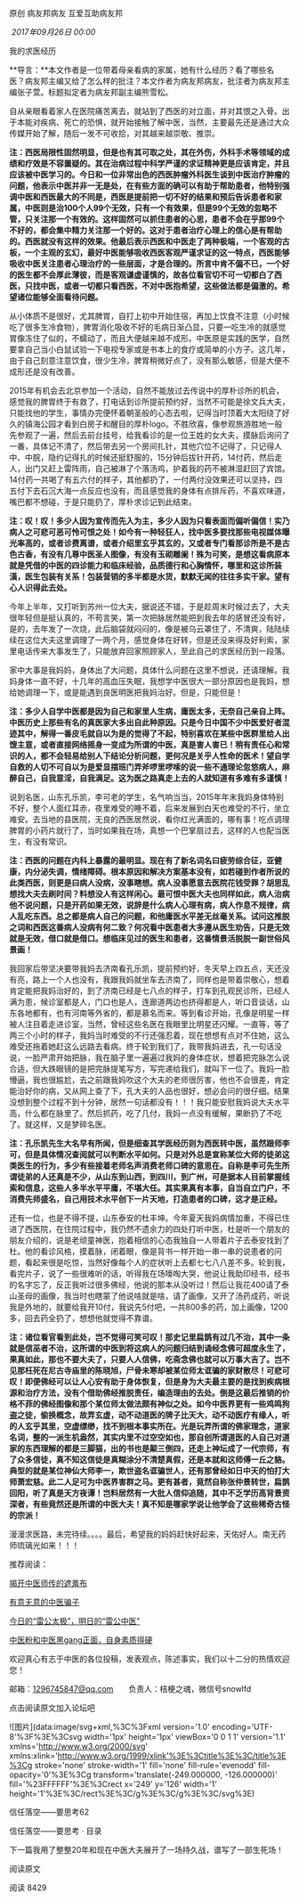 

原创 病友邦病友 互爱互助病友邦

 _2017年09月26日 00:00_

我的求医经历

**导言：**本文作者是一位带着母亲看病的家属，她有什么经历？看了哪些名医？病友邦主编又给了怎么样的批注？本文作者为病友邦病友，批注者为病友邦主编张子萱。标题拟定者为病友邦副主编熊雪松。

自从亲眼看着家人在医院痛苦离去，就站到了西医的对立面，并对其恨之入骨。出于本能对疾病、死亡的恐惧，就开始接触了解中医，当然，主要最先还是通过大众传媒开始了解，随后一发不可收拾，对其越来越崇敬、推崇。

  

**注：西医局限性固然明显，但是也有其可取之处，其在外伤，外科手术等领域的成绩和疗效是不容置疑的。其在治病过程中科学严谨的求证精神更是应该肯定，并且应该被中医学习的。今日和一位非常出色的西医肿瘤外科医生谈到中医治疗肿瘤的问题，他表示中医并非一无是处，在有些方面的确可以有助于帮助患者，他特别强调中医和西医最大的不同是，西医是提前把一切不好的结果和预后告诉患者和家属，中医则是治100个人99个无效，只有一个有效果，但是99个无效的忽略不管，只关注那一个有效的。这样固然可以抓住患者的心思，患者不会在乎那99个不好的，都会集中精力关注那一个好的。这对于患者治疗心理上的信心是有帮助的。西医就没有这样的效果。他最后表示西医和中医走了两种极端，一个客观的古板，一个主观的玄幻，最好中医能够吸收西医客观严谨求证的这一特点，西医能够吸收中医关注患者心理治疗的一些层面，才是合理的。所言中肯不偏不已，一个好的医生都不会厚此薄彼，而是客观谦虚谨慎的，故各位看官切不可一切都白了西医，只找中医，或者一切都只看西医，不对中医抱希望，这些做法都是偏激的。希望诸位能够全面看待问题。**

  

从小体质不是很好，尤其脾胃，自打上初中开始住宿，再加上饮食不注意（小时候吃了很多生冷食物），脾胃消化吸收不好的毛病日渐凸显，只要一吃生冷的就感觉胃像冻住了似的，不蠕动了，而且大便越来越不成形。中医原是实践的医学，自然要拿自己当小白鼠试验一下电视专家或是书本上的食疗或简单的小方子。这几年，由于自己刻意注意饮食，很少生冷，脾胃稍微好点了，没有那么敏感，但是大便不成形还是没有改善。

  

2015年有机会去北京参加一个活动，自然不能放过去传说中的厚朴诊所的机会，感觉我的脾胃终于有救了，打电话到诊所提前预约好，当然不可能是徐文兵大夫，只能找他的学生，事情办完便怀着朝圣般的心态去啦，记得当时顶着大太阳绕了好久的镇海公园才看到白房子和醒目的厚朴logo。不胜欣喜，像参观旅游胜地一般先参观了一遍，然后去前台挂号，给我看诊的是一位王姓的女大夫，摸脉后询问了一番，具体记不清了，然后带去另一个房间扎针，其他穴位不记得了，只记得人中、中脘，隐约记得扎的时候还挺舒服的，15分钟后拔针开药，14付药，然后走人，出门又赶上雷阵雨，自己被淋了个落汤鸡，护着我的药不被淋湿赶回了宾馆。14付药一共喝了有五六付的样子，其他都扔了，一付两付没效果还可以坚持，四五付下去石沉大海一点反应也没有，而且感觉我的身体有点排斥药，不喜欢味道，嘴巴都不想碰，于是只能扔了，厚朴求诊记到此结束。

  

**注：叹！叹！多少人因为宣传而先入为主，多少人因为只看表面而偏听偏信！实乃病人之可悲可恶可怜可恨之处！如今有一种轻狂人，找中医多要找那些电视媒体曝光率高的，或者诊费离谱，或者介绍里玄乎其玄的，又或者专门看那诊所是不是古色古香，有没有几尊中医圣人图像，有没有玉砌雕阑！殊为可笑，是想这看病原本就是凭借的中医的四诊能力和临床经验，品质德行和心胸情怀，哪里和这诊所装潢，医生包装有关系！包装营销的多半都是水货，默默无闻的往往多实干家。望有心人识得此去处。**

  

今年上半年，又打听到苏州一位大夫，据说还不错，于是趁周末时候过去了，大夫很年轻但是挺认真的，不苟言笑，第一次把脉居然能把到我去年的感冒还没有好，是的，去年发了一次烧，此后脑袋就闷闷的，像是被乌云罩住了，不清爽，陆陆续续在这位大夫这里调理了一两个月，感觉身体在好转，但是还没来得及好利索，家里电话传来大事发生了，只能放弃回家照顾家人，至此自己的求医经历到一段落。

家中大事是我妈妈，身体出了大问题，具体什么问题在这里不想说，还请理解。我妈身体一直不好，十几年的高血压失眠，我想学中医很大一部分原因也是我妈，想给她调理一下，或是能遇到良医明医把我妈治好。但是，只能但是！

  

**注：多少人自学中医都是因为自己和家里人生病，庸医太多，无奈自己亲自上阵。中医历史上那些有名的真医家大多出自此种原因。只是今日中国不少中医爱好者混迹其中，解得一番皮毛就自以为是的觉得了不起，特别喜欢在某些中医群里给人出馊主意，或者直接网络摇身一变成为所谓的中医，真是害人害已！稍有责任心和常识的人，都不会轻易给别人下结论分析问题，更何况是关乎人性命的医术！望自学自救的人切不可自以为是爱显摆班门弄斧啰里啰嗦的说一些不通理论忽悠病人，麻醉自己，自我意淫，自我满足。这为医之路真走上去的人就知道有多难有多谨慎！**

  

说到名医，山东孔乐凯，李可老的学生，名气响当当，2015年年末我妈身体特别不好，整个人面红耳赤，夜里难受的睡不着，后来发展到白天也难受的不行，坐立难安。去当地的县医院，无良的西医居然说，看你红光满面的，哪有事！吃点调理脾胃的小药片就行了，当时如果我在场，真想一个巴掌扇过去，这样的人也配当医生，有没有常识。

  

**注：西医的问题在内科上暴露的最明显。现在有了新名词名曰疲劳综合征，亚健康，内分泌失调，情绪障碍。根本原因和解决方案基本没有，如若碰到作者所说的此类西医，则更是曰病人没病，没事瞎想。病人没事愿意去医院花钱受罪？胡思乱想找大夫去刷时间？料想没人有这样闲心。最可恨中医大夫也同样如此，病人治病他不说问题，只是开药如果无效，说辞是什么病人心理有病，病人作息不规律，病人乱吃东西。总之都是病人自己的问题，和他庸医水平差无丝毫关系。试问这推脱之词和西医这番病人没病有何二致？何况看中医患者大多遵从医生劝告，只是无效就是无效，借口就是借口。想临床见过的医生和患者，这番情景活脱脱一副世俗风景画！**

  

我回家后带坚决要带我妈去济南看孔乐凯，提前预约好，冬天早上四五点，天还没有亮，路上一个人也没有，我跟我妈就坐车去济南了，同样也是带着崇敬心，想着肯定能把我妈治好的，到了济南已经是七八点的样子，打车到孔观民诊所，已经人满为患，候诊室都是人，门口也是人，连廊道两边也挤得都是人，听口音谈话，山东各地都有，也有河南等外省的，都是慕名而来。等到看诊开始，孔像是明星一样被人注目着走进诊室，当然，曾经这些名医在我眼里比明星还闪耀。一直等，等了两三个小时的样子，我妈当时难受的不行还强忍着，现在想想有点对不住她，这么难受还拖着她赶这么远路去看病。终于轮到我们了，我带我妈进去，孔一句话没说，一脸严肃开始把脉，我在脑子里一遍遍过我妈的身体症状，想着把完脉怎么说合适，但大跌眼镜的是把完脉提笔写方，写完递给我们，就叫下一位了。我妈一脸懵逼，我也很尴尬，去之前跟我妈吹这个大夫的老师很厉害，他也不会很差，肯定能治好你的病，又从网上查了下，孔大夫的人品也很好，想必会问的很仔细。结果没想到整个过程不到十分钟，居然一句话都没有！！！我只能安慰我妈说大夫水平高，什么都在脉里了。然后抓药，吃了几付，我妈一点没有缓解，果断扔了不吃了。就这样，又是梦碎名医。

  

**注：孔乐凯先生大名早有所闻，但是细查其学医经历则为西医转中医，虽然跟师李可，但是具体情况查阅就可以判断水平如何。只是对外总是宣称某位大师的徒弟这类医生的行为，多少有些接着老师名声消费老师口碑的意思在。自称是李可先生所谓徒弟的人还真是不少，从山东到山西，到四川，到广州，可是据本人目前掌握线索和信息，这些人多半水平平庸，不堪大任。其实果真有本事，自当自立门户，不消费先师盛名，自己用技术水平创下一片天地，打造患者的口碑，这才是正经。**

  

还有一位，也是不得不提，山东泰安的杜丰坤。今年夏天我妈病情加重，不得已住进了西医院，在住院过程中，我仍然不遗余力的四处打听中医，杜是听一个朋友的朋友介绍的，说是老顽童神医，抱着相信的心态我独自一人带着片子去泰安找到了杜。他的看诊风格，摸着脉，闭着眼，像是背书一样开始一串一串的说患者的问题，看起来很是吃惊，当然好像每个人的症状听上去都七七八八差不多。轮到我，看完片子，说了一些很难听的话，听得我在场嚎啕大哭，他说让我助印经书，经书的名字忘了，反正我听过很多佛经，他说的那本从没听过！然后让我花400请了泰山圣母的画像，我当时也瞎蒙了他说啥就是啥，请了画像，又开了汤药成药，听说我是外地的，就要给我开10付，我说先5付吧，一共800多的药，加上画像，1200多，回去药全扔了，想想他就觉得不靠谱。

  

**注：诸位看官看到此处，岂不觉得可笑可叹！那史记里扁鹊有过几不治，其中一条就是信巫者不治，这所谓的中医到将这病人的问题归结到诵经念佛可超度永生了，果真如此，那也不要大夫了，只要人人信佛，吃斋念佛也就可以万事大吉了。岂不见那枉死在尼古寺庙里的陈晓旭，尸骨未寒却被某位师太诓骗的家财散尽！可悲可叹！即便佛经可以让人心安有助于身体恢复，但是身为大夫最主要的是找到疾病根源和治疗方法，没有个借助佛经推脱责任，编造理由的去处。倒是这最后推销的价格不菲的佛经图像和那个某位师太做法颇有神似之处。如今中医界更有一些鸡鸣狗盗之徒，偷换概念，故弄玄虚，动不动道医的牌子比天大，动不动医疗有缘人，听的人玄乎其里，空虚缥缈，找不到根本事实所在。光是玩弄所谓的佛家理念，道家名词，整的一派生机盎然，其实内里不过空空如也，那自创所谓道医的人自己对道家的东西理解的都是三脚猫，出的书也是颠三倒四，还走上神坛成了一代宗师，有了众多信徒，真不知这信徒是真糊涂分不清楚真假，还是本就和这师傅一丘之貉。典型的就是某位神仙大师李一，欺世盗名诓骗世人，还有那曾经如日中天的怕打大师萧宏慈。此二人足可为中医界害群之马。更有甚者，竟然自称张仲景转世，扁鹊回阳，听了真是天方夜谭！岂料居然有一大批人信仰追随，其中不乏学历高背景资深者，有些竟然还是所谓的中医大夫！真不知是哪家学说让他学会了这些稀奇古怪的宗派！**

  

漫漫求医路，未完待续。。。。最后，希望我的妈妈赶快好起来，天佑好人。南无药师琉璃光如来！！！

  

推荐阅读：

[揭开中医师传的遮羞布](https://mp.weixin.qq.com/s?__biz=MzAxMTcwMzI4OA==&mid=2650143841&idx=2&sn=a54ba17100ab740f47999c63ed55cce0&mpshare=1&scene=1&srcid=0925xnPd4ub1JKUWv8ZXipps&key=d2ffe3340dc1886682d2885f1c33b00f2a0064a1c26237332c262c51c230fb40147b17101764bb9628f2a2195f7b867f5514233ce1c9b9c6f5a15a2119a3b1515edfeea3575d7ef46ffbfaaac6ea8a31&ascene=0&uin=OTQ2NjAyNjE2&devicetype=iMac+MacBookPro5%2C5+OSX+OSX+10.11+build(15A284)&version=11000003&pass_ticket=upxYlhrkxbFghiRtBonjMQ%2F0Z8Yf3jN2%2FIAbUYxwyhDsPXT87n8Bok5icnX6YKj3)

[有意无意的中医骗子](https://mp.weixin.qq.com/s?__biz=MzAxMTcwMzI4OA==&mid=2650143667&idx=2&sn=b3806c09deaaed3cebcedb9bced51b83&mpshare=1&scene=1&srcid=09254jld3ZQHHxK8Au2Zy02y&key=81c0e1f7847266b377f1358def9fa446f9593a3ead9568f364e4cb2a5fa07fa22d9f25064d558d02d6445eda42db3144d6d4bfcee154f7ec694a395c177665a06f46a4737e1934e357736a5f3558d421&ascene=0&uin=OTQ2NjAyNjE2&devicetype=iMac+MacBookPro5%2C5+OSX+OSX+10.11+build(15A284)&version=11000003&pass_ticket=upxYlhrkxbFghiRtBonjMQ%2F0Z8Yf3jN2%2FIAbUYxwyhDsPXT87n8Bok5icnX6YKj3)

[今日的“雷公太极”，明日的“雷公中医”](https://mp.weixin.qq.com/s?__biz=MzAxMTcwMzI4OA==&mid=2650144581&idx=2&sn=2231ae9739c8e093fcd90d82611fd13b&chksm=83bc59d2b4cbd0c493ad098d8b0f6ff884e4f2ef8f5bbb2ae081d36ed55598f6598bb7ad1af0&mpshare=1&scene=1&srcid=0925iQCaQn5eIkdg4jUZOA2a&key=81c0e1f7847266b367f5ef55550cac2f22c74d7260ba157b71f08d1371d67b7dc1ad53473fd6f6a7f547fcc0735f80440fc9fc40fb54bb343992356596d0c3996b4f61f21aff33c1ae9edf0a16885e27&ascene=0&uin=OTQ2NjAyNjE2&devicetype=iMac+MacBookPro5%2C5+OSX+OSX+10.11+build(15A284)&version=11000003&pass_ticket=upxYlhrkxbFghiRtBonjMQ%2F0Z8Yf3jN2%2FIAbUYxwyhDsPXT87n8Bok5icnX6YKj3)  

[中医粉和中医黑gang正面，自身素质得硬](https://mp.weixin.qq.com/s?__biz=MzAxMTcwMzI4OA==&mid=2650143786&idx=2&sn=ef639192e7bae858d5882ebfbf1bcf04&mpshare=1&scene=1&srcid=0925oIc37BT7RrCLmmEFF29f&key=e73d18115f9204d15d43f54d7188de59cbc4753d9aa896816148faf5a731102e8390d3dba9f25aedccf2f5e06a9ae7ef85656e9c89730765714a3f8adc001c15eb7ebe8fcacf31aca170998fb734ff68&ascene=0&uin=OTQ2NjAyNjE2&devicetype=iMac+MacBookPro5%2C5+OSX+OSX+10.11+build(15A284)&version=11000003&pass_ticket=upxYlhrkxbFghiRtBonjMQ%2F0Z8Yf3jN2%2FIAbUYxwyhDsPXT87n8Bok5icnX6YKj3)

  

欢迎真心有志于中医的各位投稿，发表观点，陈述事实，我们以十二分的热情欢迎您！

邮箱：1296745847@qq.com       负责人：桔梗之魂，微信号snowlfd

点击阅读原文加入论坛吧

![图片](data:image/svg+xml,%3C%3Fxml version='1.0' encoding='UTF-8'%3F%3E%3Csvg width='1px' height='1px' viewBox='0 0 1 1' version='1.1' xmlns='http://www.w3.org/2000/svg' xmlns:xlink='http://www.w3.org/1999/xlink'%3E%3Ctitle%3E%3C/title%3E%3Cg stroke='none' stroke-width='1' fill='none' fill-rule='evenodd' fill-opacity='0'%3E%3Cg transform='translate(-249.000000, -126.000000)' fill='%23FFFFFF'%3E%3Crect x='249' y='126' width='1' height='1'%3E%3C/rect%3E%3C/g%3E%3C/g%3E%3C/svg%3E)

信任落空——要思考62

信任落空——要思考 · 目录

下一篇我用了整整20年和现在中医大夫展开了一场持久战，谱写了一部生死场！

阅读原文

阅读 8429

​